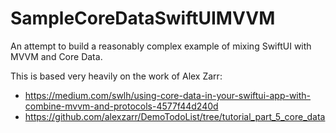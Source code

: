 # SampleCoreDataSwiftUIMVVM
An attempt to build a reasonably complex example of mixing SwiftUI with MVVM and Core Data.

This is based very heavily on the work of Alex Zarr: 
 * https://medium.com/swlh/using-core-data-in-your-swiftui-app-with-combine-mvvm-and-protocols-4577f44d240d 
 * https://github.com/alexzarr/DemoTodoList/tree/tutorial_part_5_core_data

